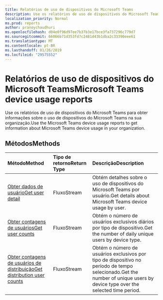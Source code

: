 ```yaml
---
title: Relatórios de uso de dispositivos do Microsoft Teams
description: Use os relatórios de uso de dispositivos do Microsoft Teams para obter informações sobre o uso de dispositivos do Microsoft Teams na sua organização.
localization_priority: Normal
ms.prod: reports
author: pranoychaudhuri
ms.openlocfilehash: d04e0f96d97ee7b37b3e17bce3fa737296c779d7
ms.sourcegitcommit: 66066b71d353fd7c2481d43b1dba2c33390eee61
ms.translationtype: MT
ms.contentlocale: pt-BR
ms.lasthandoff: 01/26/2019
ms.locfileid: "29575552"
---
```

# <a name="microsoft-teams-device-usage-reports"></a><span data-ttu-id="ab3d6-103">Relatórios de uso de dispositivos do Microsoft Teams</span><span class="sxs-lookup"><span data-stu-id="ab3d6-103">Microsoft Teams device usage reports</span></span>

<span data-ttu-id="ab3d6-104">Use os relatórios de uso de dispositivos do Microsoft Teams para obter informações sobre o uso de dispositivos do Microsoft Teams na sua organização.</span><span class="sxs-lookup"><span data-stu-id="ab3d6-104">Use the Microsoft Teams device usage reports to get information about Microsoft Teams device usage in your organization.</span></span>

## <a name="methods"></a><span data-ttu-id="ab3d6-105">Métodos</span><span class="sxs-lookup"><span data-stu-id="ab3d6-105">Methods</span></span>

| <span data-ttu-id="ab3d6-106">Método</span><span class="sxs-lookup"><span data-stu-id="ab3d6-106">Method</span></span>                                   | <span data-ttu-id="ab3d6-107">Tipo de retorno</span><span class="sxs-lookup"><span data-stu-id="ab3d6-107">Return Type</span></span> | <span data-ttu-id="ab3d6-108">Descrição</span><span class="sxs-lookup"><span data-stu-id="ab3d6-108">Description</span></span>                              |
| :--------------------------------------- | :---------- | :--------------------------------------- |
| [<span data-ttu-id="ab3d6-109">Obter dados de usuário</span><span class="sxs-lookup"><span data-stu-id="ab3d6-109">Get user detail</span></span>](../api/reportroot-getteamsdeviceusageuserdetail.md) | <span data-ttu-id="ab3d6-110">Fluxo</span><span class="sxs-lookup"><span data-stu-id="ab3d6-110">Stream</span></span>      | <span data-ttu-id="ab3d6-111">Obtém detalhes sobre o uso de dispositivos do Microsoft Teams por usuário.</span><span class="sxs-lookup"><span data-stu-id="ab3d6-111">Get details about Microsoft Teams device usage by user.</span></span> |
| [<span data-ttu-id="ab3d6-112">Obter contagens de usuários</span><span class="sxs-lookup"><span data-stu-id="ab3d6-112">Get user counts</span></span>](../api/reportroot-getteamsdeviceusageusercounts.md) | <span data-ttu-id="ab3d6-113">Fluxo</span><span class="sxs-lookup"><span data-stu-id="ab3d6-113">Stream</span></span>      | <span data-ttu-id="ab3d6-114">Obtém o número de usuários exclusivos diários por tipo de dispositivo.</span><span class="sxs-lookup"><span data-stu-id="ab3d6-114">Get the number of daily unique users by device type.</span></span> |
| [<span data-ttu-id="ab3d6-115">Obter contagens de usuários de distribuição</span><span class="sxs-lookup"><span data-stu-id="ab3d6-115">Get distribution user counts</span></span>](../api/reportroot-getteamsdeviceusagedistributionusercounts.md) | <span data-ttu-id="ab3d6-116">Fluxo</span><span class="sxs-lookup"><span data-stu-id="ab3d6-116">Stream</span></span>      | <span data-ttu-id="ab3d6-117">Obtém o número de usuários exclusivos por tipo de dispositivo no período de tempo selecionado.</span><span class="sxs-lookup"><span data-stu-id="ab3d6-117">Get the number of unique users by device type over the selected time period.</span></span> |
